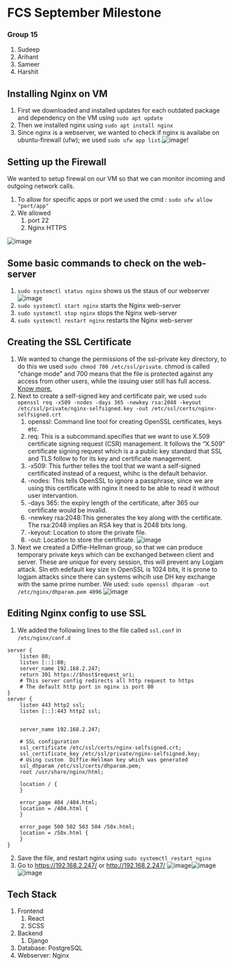 # FCS September Milestone
### Group 15
1. Sudeep
2. Arihant
3. Sameer
4. Harshit

## Installing Nginx on VM
1. First we downloaded and installed updates for each outdated package and dependency on the VM using `sudo apt update`
2. Then we installed nginx using `sudo apt install nginx`
3. Since nginx is a webserver, we wanted to check if nginx is availabe on ubuntu-firewall (ufw); we used `sudo ufw app list`.![image](https://user-images.githubusercontent.com/54713483/193316767-882bb087-ad16-4ba3-b6e3-a0a1057bd3ea.png)!
## Setting up the Firewall
We wanted to setup firewal on our VM so that we can monitor incoming and outgoing network calls.
1. To allow for specific apps or port we used the cmd : `sudo ufw allow "port/app"` 
2. We allowed
    1. port 22
    2. Nginx HTTPS

![image](https://user-images.githubusercontent.com/54713483/193316956-db457153-6dcc-48c7-8e4a-28da83def9d1.png)

## Some basic commands to check on the web-server
1. `sudo systemctl status nginx` shows us the staus of our webserver ![image](https://user-images.githubusercontent.com/54713483/193316636-a833e402-b473-4613-a56b-1adefaa97506.png)
2. `sudo systemctl start nginx` starts the Nginx web-server
3. `sudo systemctl stop nginx` stops the Nginx web-server
4. `sudo systemctl restart nginx` restarts the Nginx web-server
## Creating the SSL Certificate
1. We wanted to change the permissions of the ssl-private key directory, to do this we used `sudo chmod 700 /etc/ssl/private`. chmod is called "change mode" and 700 means that the file is protected against any access from other users, while the issuing user still has full access. [Know more.](https://www.linuxtopia.org/online_books/introduction_to_linux/linux_The_chmod_command.html)
2. Next to create a self-signed key and certificate pair, we used `sudo openssl req -x509 -nodes -days 365 -newkey rsa:2048 -keyout /etc/ssl/private/nginx-selfsigned.key -out /etc/ssl/certs/nginx-selfsigned.crt`
      1. openssl: Command line tool for creating OpenSSL certificates, keys etc.
      2. req: This is a subcommand.specifies that we want to use X.509 certificate signing request (CSR) management. It follows the “X.509” certificate signing request which is a a public key standard that SSL and TLS follow to for its key and certificate management.
      3. -x509: This further telles the tool that we want a self-signed certificated instead of a request, whihc is the default behavior.
      4. -nodes: This tells OpenSSL to ignore a passphrase, since we are using this certificate with nginx it need to be able to read it without user intervantion.
      5. -days 365: the expiry length of the certificate, after 365 our certificate would be invalid.
      6. -newkey rsa:2048:This generates the key along with the certificate. The rsa:2048 implies an RSA key that is 2048 bits long.
      7. -keyout: Location to store the private file.
      8. -out: Location to store the certificate.
![image](https://user-images.githubusercontent.com/54713483/193317256-de3d2951-8d17-4ffe-8743-f5f73e94e259.png)
3. Next we created a Diffie-Hellman group, so that we can produce temporary private keys which can be exchanged between client and server. These are unique for every session, this will prevent any Logjam attack. SIn eth edefault key size in OpenSSL is 1024 bits, it is prone to logjam attacks since there can systems wihcih use DH key exchange with the same  prime number.  We used: `sudo openssl dhparam -out /etc/nginx/dhparam.pem 4096` ![image](https://user-images.githubusercontent.com/54713483/193317556-011b6ca2-ec7b-497d-8eef-c5a99f1b5ec6.png)

## Editing Nginx config to use SSL
1. We added the following lines to the file called `ssl.conf` in `/etc/nginx/conf.d`
```
server {
    listen 80;
    listen [::]:80;
    server_name 192.168.2.247;
    return 301 https://$host$request_uri;
    # This server config redirects all http request to https
    # The default http port in nginx is port 80
}
server {
    listen 443 http2 ssl;
    listen [::]:443 http2 ssl;
    

    server_name 192.168.2.247;

    # SSL configuration
    ssl_certificate /etc/ssl/certs/nginx-selfsigned.crt;
    ssl_certificate_key /etc/ssl/private/nginx-selfsigned.key;
    # Using custom  Diffie-Hellman key which was generated 
    ssl_dhparam /etc/ssl/certs/dhparam.pem;
    root /usr/share/nginx/html;

    location / {
    }

    error_page 404 /404.html;
    location = /404.html {
    }

    error_page 500 502 503 504 /50x.html;
    location = /50x.html {
    }
}
```
2. Save the file, and restart nginx using `sudo systemctl restart nginx`
3. Go to https://192.168.2.247/ or http://192.168.2.247/ ![image](https://user-images.githubusercontent.com/54713483/193317637-4f78e28f-7ae3-45a4-b236-c4f46b2c944d.png)![image](https://user-images.githubusercontent.com/54713483/193317673-ba705181-c164-4e67-821c-5e9ca6ae325b.png)
![image](https://user-images.githubusercontent.com/54713483/193317710-b0d87bd0-92ea-4770-8330-3e761e5d91c8.png)



## Tech Stack 
1. Frontend
    1. React
    2. SCSS
2. Backend
    1. Django
3. Database: PostgreSQL
4. Webserver: Nginx
  

